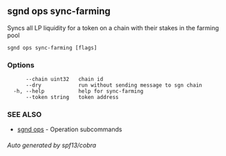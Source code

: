 ## sgnd ops sync-farming

Syncs all LP liquidity for a token on a chain with their stakes in the farming pool

```
sgnd ops sync-farming [flags]
```

### Options

```
      --chain uint32   chain id
      --dry            run without sending message to sgn chain
  -h, --help           help for sync-farming
      --token string   token address
```

### SEE ALSO

* [sgnd ops](sgnd_ops.md)	 - Operation subcommands

###### Auto generated by spf13/cobra
